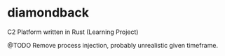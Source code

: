 # diamondback
C2 Platform written in Rust (Learning Project)

@TODO Remove process injection, probably unrealistic given timeframe.


